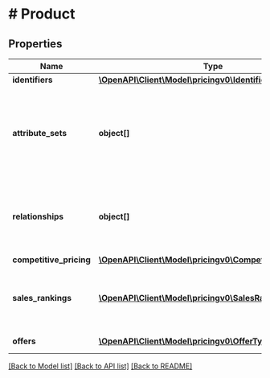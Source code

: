 # # Product

## Properties

Name | Type | Description | Notes
------------ | ------------- | ------------- | -------------
**identifiers** | [**\OpenAPI\Client\Model\pricingv0\IdentifierType**](IdentifierType.md) |  |
**attribute_sets** | **object[]** | A list of product attributes if they are applicable to the product that is returned. | [optional]
**relationships** | **object[]** | A list that contains product variation information, if applicable. | [optional]
**competitive_pricing** | [**\OpenAPI\Client\Model\pricingv0\CompetitivePricingType**](CompetitivePricingType.md) |  | [optional]
**sales_rankings** | [**\OpenAPI\Client\Model\pricingv0\SalesRankType[]**](SalesRankType.md) | A list of sales rank information for the item, by category. | [optional]
**offers** | [**\OpenAPI\Client\Model\pricingv0\OfferType[]**](OfferType.md) | A list of offers. | [optional]

[[Back to Model list]](../../README.md#models) [[Back to API list]](../../README.md#endpoints) [[Back to README]](../../README.md)
